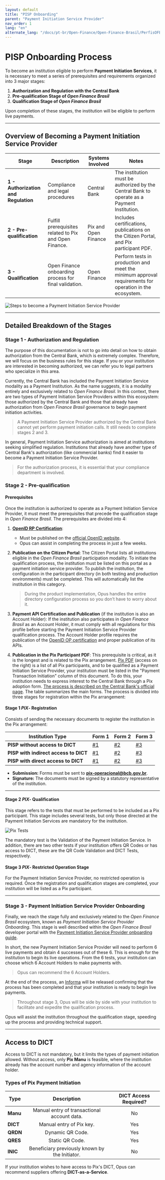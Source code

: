 ```yaml
---
layout: default
title: "PISP Onboarding"
parent: "Payment Initiation Service Provider"
nav_order: 1
lang: "en"
alternate_lang: "/docs/pt-br/Open-Finance/Open-Finance-Brasil/PerfisOFB/OnboardingITP/"
---
```


# PISP Onboarding Process

To become an institution eligible to perform **Payment Initiation Services**, it is necessary to meet a series of prerequisites and requirements organized into 3 major stages:

1. **Authorization and Regulation with the Central Bank**
2. **Pre-qualification Stage of *Open Finance Brasil***
3. **Qualification Stage of *Open Finance Brasil***

Upon completion of these stages, the institution will be eligible to perform live payments.

---

## Overview of Becoming a Payment Initiation Service Provider

| **Stage**                     | **Description**                                                                                     | **Systems Involved**            | **Notes**                                                                                                                                                                |
|-------------------------------|-----------------------------------------------------------------------------------------------------|---------------------------------|-----------------------------------------------------------------------------------------------------------------------------------------------------------------------|
| **1 - Authorization and Regulation** | Compliance and legal procedures                                                                         | Central Bank                    | The institution must be authorized by the Central Bank to operate as a Payment Institution.                                                                            |
| **2 - Pre-qualification**      | Fulfill prerequisites related to Pix and Open Finance.                                               | Pix and Open Finance             | Includes certifications, publications on the Citizen Portal, and Pix participant PDF.                                                                                  |
| **3 - Qualification**          | Open Finance onboarding process for final validation.                                                 | Open Finance                    | Perform tests in production and meet the minimum approval requirements for operation in the ecosystem.                                                                |

![Steps to become a Payment Initiation Service Provider](./images/etapas.png)

---

## Detailed Breakdown of the Stages

### **Stage 1 - Authorization and Regulation**

The purpose of this documentation is not to go into detail on how to obtain authorization from the Central Bank, which is extremely complex. Therefore, we will focus on the business rules for this stage. If you or your institution are interested in becoming authorized, we can refer you to legal partners who specialize in this area.

Currently, the Central Bank has included the Payment Initiation Service modality as a Payment Institution. As the name suggests, it is a modality entirely and exclusively related to *Open Finance Brasil*. In this context, there are two types of Payment Initiation Service Providers within this ecosystem: those authorized by the Central Bank and those that already have authorization from *Open Finance Brasil* governance to begin payment initiation activities.

> A Payment Initiation Service Provider authorized by the Central Bank cannot yet perform payment initiation calls. It still needs to complete stages 2 and 3.

In general, Payment Initiation Service authorization is aimed at institutions seeking simplified regulation. Institutions that already have another type of Central Bank's authorization (like commercial banks) find it easier to become a Payment Initiation Service Provider.

> For the authorization process, it is essential that your compliance department is involved.

### **Stage 2 - Pre-qualification**

#### Prerequisites

Once the institution is authorized to operate as a Payment Initiation Service Provider, it must meet the prerequisites that precede the qualification stage in *Open Finance Brasil*. The prerequisites are divided into 4:

1. [**OpenID RP Certification**](../OFB-Certificações.html):
   - Must be published on the [official OpenID website](https://openid.net/certification/#FAPI_RPs).
   - Opus can assist in completing the process in just a few weeks.

2. **Publication on the Citizen Portal**:
   The Citizen Portal lists all institutions eligible in the *Open Finance Brasil* participation modality. To initiate the qualification process, the institution must be listed on this portal as a payment initiation service provider.
   To publish the institution, the configuration in the participant directory (in both testing and production environments) must be completed. This will automatically list the institution in this category.

   > During the product implementation, Opus handles the entire directory configuration process so you don’t have to worry about it.

3. **Payment API Certification and Publication** (if the institution is also an Account Holder):
    If the institution also participates in *Open Finance Brasil* as an Account Holder, it must comply with all regulations for this profile before starting the Payment Initiation Service Provider qualification process. The Account Holder profile requires the publication of the [OpenID OP certification](../OFB-Certificações.html) and proper publication of its APIs.

4. **Publication in the Pix Participant PDF**:
    This prerequisite is critical, as it is the longest and is related to the Pix arrangement. [Pix PDF](https://www.bcb.gov.br/estabilidadefinanceira/participantespix) (access on the right) is a list of all Pix participants, and to be qualified as a Payment Initiation Service Provider, your institution must be listed in the "Payment Transaction Initiation" column of this document.
    To do this, your institution needs to express interest to the Central Bank through a Pix adoption form. [The process is described on the Central Bank's official page](https://www.bcb.gov.br/estabilidadefinanceira/participantespix). The table summarizes the main forms.
    The process is divided into three stages for registration within the Pix arrangement:

#### **Stage 1 *PIX*- Registration**

Consists of sending the necessary documents to register the institution in the Pix arrangement:

| **Institution Type**              | **Form 1**  | **Form 2**  | **Form 3** |
|-----------------------------------|-------------|-------------|------------|
| **PISP without access to DICT**      | [#1](https://www.bcb.gov.br/content/estabilidadefinanceira/pix/Formulario_adesao-Iniciadores.docx) | [#2](https://www.bcb.gov.br/content/estabilidadefinanceira/pix/Formulario_produtos_e_servicos-Iniciador.docx) | [#3](https://www.bcb.gov.br/content/estabilidadefinanceira/pix/Adesao_Questionarios/Questionario_autoavaliacao_seguranca-Iniciador-Sem_acesso_DICT.docx) |
| **PISP with indirect access to DICT**      | [#1](https://www.bcb.gov.br/content/estabilidadefinanceira/pix/Formulario_adesao-Iniciadores.docx) | [#2](https://www.bcb.gov.br/content/estabilidadefinanceira/pix/Formulario_produtos_e_servicos-Iniciador.docx) | [#3](https://www.bcb.gov.br/content/estabilidadefinanceira/pix/Adesao_Questionarios/Questionario_autoavaliacao_seguranca-Iniciador-Com_Acesso_indireto_DICT.docx) |
| **PISP with direct access to DICT**      | [#1](https://www.bcb.gov.br/content/estabilidadefinanceira/pix/Formulario_adesao-Iniciadores.docx) | [#2](https://www.bcb.gov.br/content/estabilidadefinanceira/pix/Formulario_produtos_e_servicos-Iniciador.docx) | [#3](https://www.bcb.gov.br/content/estabilidadefinanceira/pix/Adesao_Questionarios/Questionario_autoavaliacao_seguranca-Iniciador-Com_Acesso_direto_DICT.docx) |

- **Submission:** Forms must be sent to **<pix-operacional@bcb.gov.br>**.
- **Signature:** The documents must be signed by a statutory representative of the institution.

---

#### **Stage 2 *PIX*- Qualification**

This stage refers to the tests that must be performed to be included as a Pix participant. This stage includes several tests, but only those directed at the Payment Initiation Services are mandatory for the institution.

![Pix Tests](./images/etapas_pix.png)

The mandatory test is the Validation of the Payment Initiation Service. In addition, there are two other tests if your institution offers QR Codes or has access to DICT, these are the QR Code Validation and DICT Tests, respectively.

#### **Stage 3 *PIX*- Restricted Operation Stage**

For the Payment Initiation Service Provider, no restricted operation is required. Once the registration and qualification stages are completed, your institution will be listed as a Pix participant.

---

### **Stage 3 - Payment Initiation Service Provider Onboarding**

Finally, we reach the stage fully and exclusively related to the *Open Finance Brasil* ecosystem, known as *Payment Initiation Service Provider Onboarding*. This stage is well described within the *Open Finance Brasil* developer portal with the [Payment Initiation Service Provider onboarding guide](https://openfinancebrasil.atlassian.net/wiki/spaces/OF/pages/17378706/Guia+de+Onboarding+ITP).

In short, the new Payment Initiation Service Provider will need to perform 6 live payments and obtain 4 successes out of these 6. This is enough for the institution to begin its live operations. From the 6 tests, your institution can choose which 6 Account Holders to make payments with.

> Opus can recommend the 6 Account Holders.

At the end of the process, an [Informa](https://mailchi.mp/afc5cfe5cc93/open-banking-informa-10116651?e=447d7abb9f) will be released confirming that the process has been completed and that your institution is ready to begin live payments.

> Throughout stage 3, Opus will be side by side with your institution to facilitate and expedite the qualification process.

Opus will assist the institution throughout the qualification stage, speeding up the process and providing technical support.

---

## Access to DICT

Access to DICT is not mandatory, but it limits the types of payment initiation allowed. Without access, only **Pix Manu** is feasible, where the institution already has the account number and agency information of the account holder.

### **Types of Pix Payment Initiation**

| **Type**       | **Description**                                                                 | **DICT Access Required?** |
|----------------|:-------------------------------------------------------------------------------:|:--------------------------:|
| **Manu**       | Manual entry of transactional account data.                                    | No                        |
| **DICT**       | Manual entry of Pix key.                                                       | Yes                       |
| **QRDN**       | Dynamic QR Code.                                                               | Yes                       |
| **QRES**       | Static QR Code.                                                                | Yes                       |
| **INIC**       | Beneficiary previously known by the Initiator.                                  | No                        |

If your institution wishes to have access to Pix's DICT, Opus can recommend suppliers offering **DICT-as-a-Service**.
